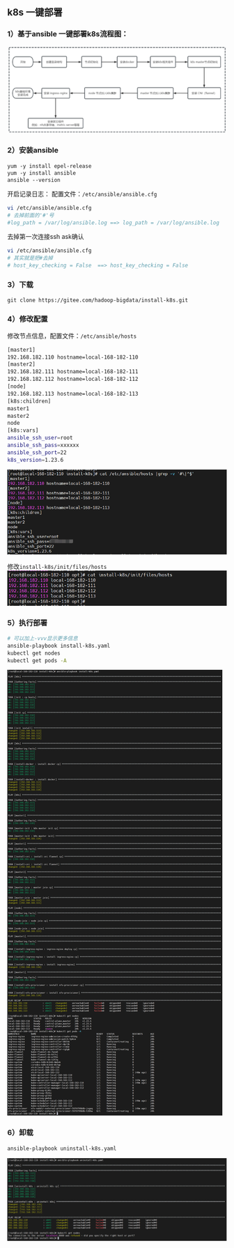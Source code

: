 ## k8s 一键部署
### 1）基于ansible 一键部署k8s流程图：

![输入图片说明](images/1image.png)

### 2）安装ansible

```
yum -y install epel-release
yum -y install ansible
ansible --version
```
开启记录日志：
配置文件：`/etc/ansible/ansible.cfg`
```bash
vi /etc/ansible/ansible.cfg  
# 去掉前面的'#'号
#log_path = /var/log/ansible.log ==> log_path = /var/log/ansible.log
```

去掉第一次连接ssh ask确认

```bash
vi /etc/ansible/ansible.cfg  
# 其实就是把#去掉
# host_key_checking = False  ==> host_key_checking = False
```

### 3）下载

```
git clone https://gitee.com/hadoop-bigdata/install-k8s.git
```

### 4）修改配置

修改节点信息，配置文件：`/etc/ansible/hosts`
```bash
[master1]
192.168.182.110 hostname=local-168-182-110
[master2]
192.168.182.111 hostname=local-168-182-111
192.168.182.112 hostname=local-168-182-112
[node]
192.168.182.113 hostname=local-168-182-113
[k8s:children]
master1
master2
node
[k8s:vars]
ansible_ssh_user=root
ansible_ssh_pass=xxxxxx
ansible_ssh_port=22
k8s_version=1.23.6
```
![输入图片说明](images/2image.png)

修改`install-k8s/init/files/hosts`
![输入图片说明](images/3image.png)

### 5）执行部署
```bash
# 可以加上-vvv显示更多信息
ansible-playbook install-k8s.yaml
kubectl get nodes
kubectl get pods -A
```
![输入图片说明](images/4image.png)

### 6）卸载
```bash
ansible-playbook uninstall-k8s.yaml
```
![输入图片说明](images/5image.png)
